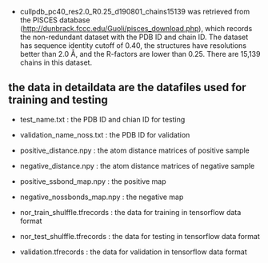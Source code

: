 
* cullpdb_pc40_res2.0_R0.25_d190801_chains15139 was retrieved from the PISCES database (http://dunbrack.fccc.edu/Guoli/pisces_download.php), which records the non-redundant dataset with the PDB ID and chain ID. The dataset has sequence identity cutoff of 0.40, the structures have resolutions better than 2.0 Å, and the R-factors are lower than 0.25. There are 15,139 chains in this dataset.

## the data in detaildata are the datafiles used for training and testing   
* test_name.txt : the PDB ID and chian ID for testing
* validation_name_noss.txt : the PDB ID for validation 

* positive_distance.npy : the atom distance matrices of positive sample  
* negative_distance.npy : the atom distance matrices of negative sample  
* positive_ssbond_map.npy : the positive map
* negative_nossbonds_map.npy : the negative map

* nor_train_shulffle.tfrecords : the data for training in tensorflow data format
* nor_test_shulffle.tfrecords : the data for testing in tensorflow data format
* validation.tfrecords : the data for validation in tensorflow data format
  
